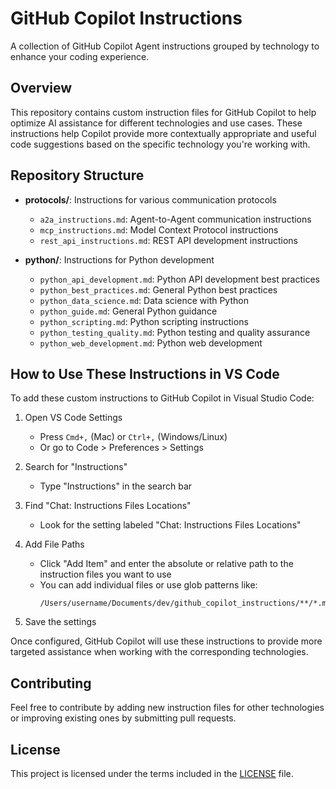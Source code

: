 # GitHub Copilot Instructions

A collection of GitHub Copilot Agent instructions grouped by technology to enhance your coding experience.

## Overview

This repository contains custom instruction files for GitHub Copilot to help optimize AI assistance for different technologies and use cases. These instructions help Copilot provide more contextually appropriate and useful code suggestions based on the specific technology you're working with.

## Repository Structure

- **protocols/**: Instructions for various communication protocols
  - `a2a_instructions.md`: Agent-to-Agent communication instructions
  - `mcp_instructions.md`: Model Context Protocol instructions
  - `rest_api_instructions.md`: REST API development instructions

- **python/**: Instructions for Python development
  - `python_api_development.md`: Python API development best practices
  - `python_best_practices.md`: General Python best practices
  - `python_data_science.md`: Data science with Python
  - `python_guide.md`: General Python guidance
  - `python_scripting.md`: Python scripting instructions
  - `python_testing_quality.md`: Python testing and quality assurance
  - `python_web_development.md`: Python web development

## How to Use These Instructions in VS Code

To add these custom instructions to GitHub Copilot in Visual Studio Code:

1. Open VS Code Settings
   - Press `Cmd+,` (Mac) or `Ctrl+,` (Windows/Linux)
   - Or go to Code > Preferences > Settings

2. Search for "Instructions"
   - Type "Instructions" in the search bar

3. Find "Chat: Instructions Files Locations"
   - Look for the setting labeled "Chat: Instructions Files Locations"

4. Add File Paths
   - Click "Add Item" and enter the absolute or relative path to the instruction files you want to use
   - You can add individual files or use glob patterns like:
     ```
     /Users/username/Documents/dev/github_copilot_instructions/**/*.md
     ```

5. Save the settings

Once configured, GitHub Copilot will use these instructions to provide more targeted assistance when working with the corresponding technologies.

## Contributing

Feel free to contribute by adding new instruction files for other technologies or improving existing ones by submitting pull requests.

## License

This project is licensed under the terms included in the [LICENSE](LICENSE) file.
